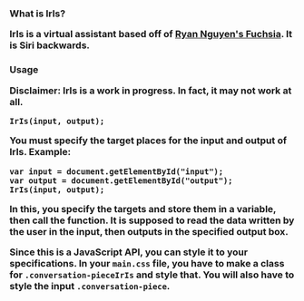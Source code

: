<h3> What is IrIs?
<p>IrIs is a virtual assistant based off of <a href="https://github.com/cherche/fuchsia/blob/master">Ryan Nguyen's Fuchsia</a>. It is Siri backwards.

<h3>Usage
<p>Disclaimer: IrIs is a work in progress. In fact, it may not work at all.

```
IrIs(input, output);
```
You must specify the target places for the input and output of IrIs. Example:
```
var input = document.getElementById("input");
var output = document.getElementById("output");
IrIs(input, output);
```
In this, you specify the targets and store them in a variable, then call the function. It is supposed to read the data written by the user in the input, then outputs in the specified output box.

Since this is a JavaScript API, you can style it to your specifications. In your ```main.css``` file, you have to make a class for ```.conversation-pieceIrIs``` and style that. You will also have to style the input ```.conversation-piece```.
